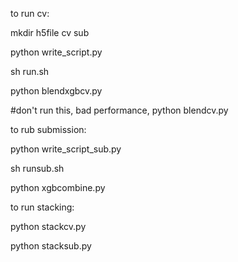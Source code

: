 to run cv:

  mkdir h5file cv sub
  
  python write_script.py
  
  sh run.sh
  
  python blendxgbcv.py
  
  #don't run this, bad performance, python blendcv.py 

to rub submission:

  python write_script_sub.py
  
  sh runsub.sh
  
  python xgbcombine.py
  
to run stacking:

  python stackcv.py
  
  python stacksub.py
